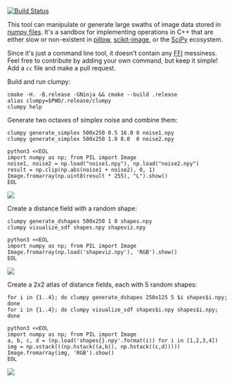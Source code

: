 [![Build Status](https://travis-ci.org/prideout/clumpy.svg?branch=master)](https://travis-ci.org/prideout/clumpy)

This tool can manipulate or generate large swaths of image data stored in [numpy
files](https://docs.scipy.org/doc/numpy/neps/npy-format.html). It's a sandbox for implementing
operations in C++ that are either slow or non-existent in [pillow](https://python-pillow.org/),
[scikit-image](http://scikit-image.org/), or the [SciPy](https://www.scipy.org/) ecosystem.

Since it's just a command line tool, it doesn't contain any
[FFI](https://en.wikipedia.org/wiki/Foreign_function_interface) messiness. Feel free to contribute
by adding your own command, but keep it simple! Add a `cc` file and make a pull request.

Build and run clumpy:

    cmake -H. -B.release -GNinja && cmake --build .release
    alias clumpy=$PWD/.release/clumpy
    clumpy help

Generate two octaves of simplex noise and combine them:

    clumpy generate_simplex 500x250 0.5 16.0 0 noise1.npy
    clumpy generate_simplex 500x250 1.0 8.0  0 noise2.npy

    python3 <<EOL
    import numpy as np; from PIL import Image
    noise1, noise2 = np.load("noise1.npy"), np.load("noise2.npy")
    result = np.clip(np.abs(noise1 + noise2), 0, 1)
    Image.fromarray(np.uint8(result * 255), "L").show()
    EOL

<img src="https://github.com/prideout/clumpy/raw/master/extras/example1.png">

Create a distance field with a random shape:

    clumpy generate_dshapes 500x250 1 0 shapes.npy
    clumpy visualize_sdf shapes.npy shapeviz.npy

    python3 <<EOL
    import numpy as np; from PIL import Image
    Image.fromarray(np.load('shapeviz.npy'), 'RGB').show()
    EOL

<img src="https://github.com/prideout/clumpy/raw/master/extras/example2.png">

Create a 2x2 atlas of distance fields, each with 5 random shapes:

    for i in {1..4}; do clumpy generate_dshapes 250x125 5 $i shapes$i.npy; done
    for i in {1..4}; do clumpy visualize_sdf shapes$i.npy shapes$i.npy; done
    
    python3 <<EOL
    import numpy as np; from PIL import Image
    a, b, c, d = (np.load('shapes{}.npy'.format(i)) for i in [1,2,3,4])
    img = np.vstack(((np.hstack((a,b)), np.hstack((c,d)))))
    Image.fromarray(img, 'RGB').show()
    EOL

<img src="https://github.com/prideout/clumpy/raw/master/extras/example3.png">

<!-- TODO items

travis

Look at type_code in cnpy

Create a nice point distribution, cull points that overlap certain areas, then plot them:
Look at type_code in cnpy

test_clumpy should have an exec lambda: checks return codes and splits strings.

beeline to simple movie (no streamlines, no wide points, but YES to a seamless loop)
    clumpy cull_points <input_pts> <sdf_file> <output_pts>
    clumpy advect_points <input_pts> <velocities_img> <time_step> <nframes> <output_img_suffix>

Import a bitmap, generate a distance field from it, add noise, and export:

    python3 <<EOL
    from PIL import Image;
    Image.load('foo.png').toarray().save('foo.npy')
    EOL

    flesh out splat_points

    clumpy generate_svg <input_file> <output_file>

    angles_to_vectors <input_file> <output_file>
        https://docs.scipy.org/doc/numpy/reference/routines.math.html

    variable_blur
        https://github.com/scipy/scipy/blob/master/scipy/ndimage/filters.py#L213

    gradient_magnitude (similar to curl2d)
        https://docs.scipy.org/doc/numpy/reference/routines.math.html

    repro heman stuff
        note that even a color gradient could be achieved; search for  "color lookup" here:
            https://docs.scipy.org/doc/numpy-1.12.0/user/basics.indexing.html
        look at pillow example here (although it should have h=1, then resize)
            https://stackoverflow.com/questions/25668828/how-to-create-colour-gradient-in-python

    https://github.com/prideout/reba-island
    https://blind.guru/simple_cxx11_workqueue.html
    https://matplotlib.org/gallery/images_contours_and_fields/quiver_demo.html#sphx-glr-gallery-images-contours-and-fields-quiver-demo-py

    
-->
